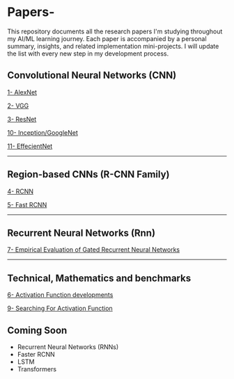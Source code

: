 # Papers-

This repository documents all the research papers I'm studying throughout my AI/ML learning journey. Each paper is accompanied by a personal summary, insights, and related implementation mini-projects. I will update the list with every new step in my development process.

## Convolutional Neural Networks (CNN)

[1- AlexNet](https://github.com/omnia197/Papers-/tree/main/1)

[2- VGG](https://github.com/omnia197/Papers-/tree/main/2)  

[3- ResNet](https://github.com/omnia197/Papers-/tree/main/3)  

[10- Inception/GoogleNet](https://github.com/omnia197/Papers-/tree/main/10) 

[11- EffecientNet](https://github.com/omnia197/Papers-/tree/main/11) 

---

## Region-based CNNs (R-CNN Family)

[4- RCNN](https://github.com/omnia197/Papers-/tree/main/4)  

[5- Fast RCNN](https://github.com/omnia197/Papers-/tree/main/5)  

---

## Recurrent Neural Networks (Rnn)

[7- Empirical Evaluation of Gated Recurrent Neural Networks](https://github.com/omnia197/Papers-/tree/main/7)  

---

## Technical, Mathematics and benchmarks

[6- Activation Function developments](https://github.com/omnia197/Papers-/tree/main/6) 

[9- Searching For Activation Function](https://github.com/omnia197/Papers-/tree/main/9)  

## Coming Soon

- Recurrent Neural Networks (RNNs)
- Faster RCNN
- LSTM
- Transformers
